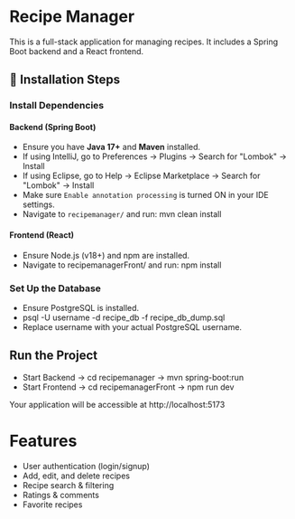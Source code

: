 # Recipe Manager

This is a full-stack application for managing recipes. It includes a Spring Boot backend and a React frontend.

## 📌 Installation Steps

### Install Dependencies

#### **Backend (Spring Boot)**
- Ensure you have **Java 17+** and **Maven** installed.
- If using IntelliJ, go to Preferences → Plugins → Search for "Lombok" → Install
- If using Eclipse, go to Help → Eclipse Marketplace → Search for "Lombok" → Install
- Make sure `Enable annotation processing` is turned ON in your IDE settings.
- Navigate to `recipemanager/` and run:
  mvn clean install

#### **Frontend (React)**
- Ensure Node.js (v18+) and npm are installed.
- Navigate to recipemanagerFront/ and run:
  npm install

### Set Up the Database
- Ensure PostgreSQL is installed.
- psql -U username -d recipe_db -f recipe_db_dump.sql
- Replace username with your actual PostgreSQL username.

## Run the Project
- Start Backend
 -> cd recipemanager
 -> mvn spring-boot:run
- Start Frontend
 -> cd recipemanagerFront
 -> npm run dev

Your application will be accessible at http://localhost:5173

# Features
- User authentication (login/signup)
- Add, edit, and delete recipes
- Recipe search & filtering
- Ratings & comments
- Favorite recipes



